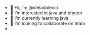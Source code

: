 - 👋 Hi, I’m @steladalecio
- 👀 I’m interested in java and phyton
- 🌱 I’m currently learning java
- 💞️ I’m looking to collaborate on team
-

<!---
steladalecio/steladalecio is a ✨ special ✨ repository because its `README.md` (this file) appears on your GitHub profile.
You can click the Preview link to take a look at your changes.
--->
